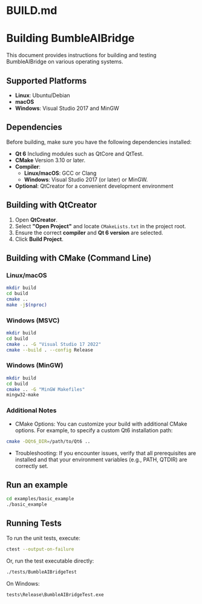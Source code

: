 # BUILD.md

# Building BumbleAIBridge

This document provides instructions for building and testing BumbleAIBridge on various operating systems.

## Supported Platforms
- **Linux**: Ubuntu/Debian
- **macOS**
- **Windows**: Visual Studio 2017 and MinGW

## Dependencies
Before building, make sure you have the following dependencies installed:
- **Qt 6** 
  Including modules such as QtCore and QtTest.
- **CMake** 
  Version 3.10 or later.
- **Compiler**:
  - **Linux/macOS**: GCC or Clang
  - **Windows**: Visual Studio 2017 (or later) or MinGW.
- **Optional**: QtCreator for a convenient development environment

## Building with QtCreator
1. Open **QtCreator**.
2. Select **"Open Project"** and locate `CMakeLists.txt` in the project root.
3. Ensure the correct **compiler** and **Qt 6 version** are selected.
4. Click **Build Project**.

## Building with CMake (Command Line)
### Linux/macOS
```sh
mkdir build
cd build
cmake ..
make -j$(nproc)
```

### Windows (MSVC)
```sh
mkdir build
cd build
cmake .. -G "Visual Studio 17 2022"
cmake --build . --config Release
```

### Windows (MinGW)
```sh
mkdir build
cd build
cmake .. -G "MinGW Makefiles"
mingw32-make
```

### Additional Notes
- CMake Options:
You can customize your build with additional CMake options. For example, to specify a custom Qt6 installation path:

```bash
cmake -DQt6_DIR=/path/to/Qt6 ..
```

- Troubleshooting:
If you encounter issues, verify that all prerequisites are installed and that your environment variables (e.g., PATH, QTDIR) are correctly set.

## Run an example
```sh
cd examples/basic_example
./basic_example
```

## Running Tests
To run the unit tests, execute:

```sh
ctest --output-on-failure
```

Or, run the test executable directly:

```sh
./tests/BumbleAIBridgeTest
```

On Windows:
```sh
tests\Release\BumbleAIBridgeTest.exe
```
